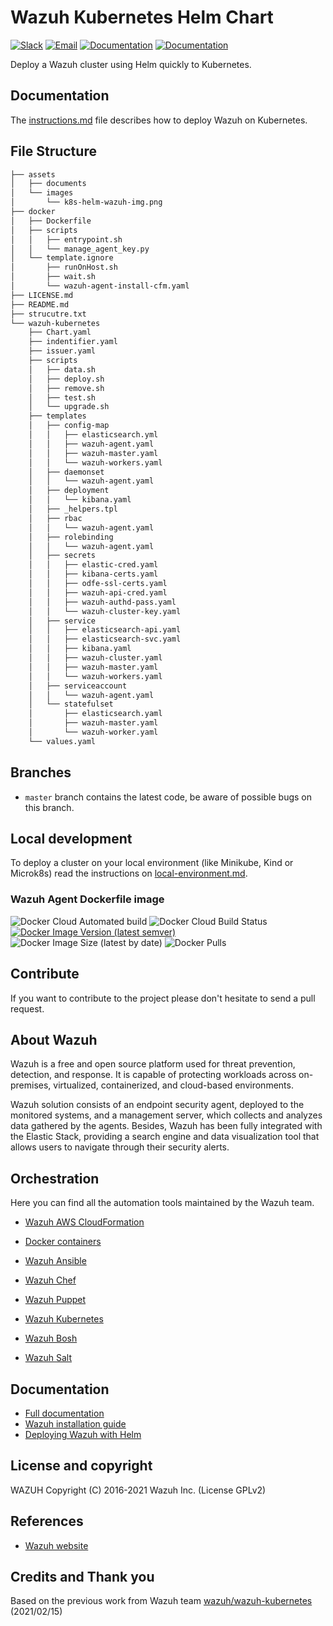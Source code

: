 # Wazuh Kubernetes Helm Chart

[![Slack](https://img.shields.io/badge/slack-join-blue.svg)](https://wazuh.com/community/join-us-on-slack/)
[![Email](https://img.shields.io/badge/email-join-blue.svg)](https://groups.google.com/forum/#!forum/wazuh)
[![Documentation](https://img.shields.io/badge/docs-view-green.svg)](https://documentation.wazuh.com)
[![Documentation](https://img.shields.io/badge/web-view-green.svg)](https://wazuh.com)

Deploy a Wazuh cluster using Helm quickly to Kubernetes.

## Documentation

The [instructions.md](instructions.md) file describes how to deploy Wazuh on Kubernetes.
## File Structure
```bash
├── assets
│   ├── documents
│   └── images
│       └── k8s-helm-wazuh-img.png
├── docker
│   ├── Dockerfile
│   ├── scripts
│   │   ├── entrypoint.sh
│   │   └── manage_agent_key.py
│   └── template.ignore
│       ├── runOnHost.sh
│       ├── wait.sh
│       └── wazuh-agent-install-cfm.yaml
├── LICENSE.md
├── README.md
├── strucutre.txt
└── wazuh-kubernetes
    ├── Chart.yaml
    ├── indentifier.yaml
    ├── issuer.yaml
    ├── scripts
    │   ├── data.sh
    │   ├── deploy.sh
    │   ├── remove.sh
    │   ├── test.sh
    │   └── upgrade.sh
    ├── templates
    │   ├── config-map
    │   │   ├── elasticsearch.yml
    │   │   ├── wazuh-agent.yaml
    │   │   ├── wazuh-master.yaml
    │   │   └── wazuh-workers.yaml
    │   ├── daemonset
    │   │   └── wazuh-agent.yaml
    │   ├── deployment
    │   │   └── kibana.yaml
    │   ├── _helpers.tpl
    │   ├── rbac
    │   │   └── wazuh-agent.yaml
    │   ├── rolebinding
    │   │   └── wazuh-agent.yaml
    │   ├── secrets
    │   │   ├── elastic-cred.yaml
    │   │   ├── kibana-certs.yaml
    │   │   ├── odfe-ssl-certs.yaml
    │   │   ├── wazuh-api-cred.yaml
    │   │   ├── wazuh-authd-pass.yaml
    │   │   └── wazuh-cluster-key.yaml
    │   ├── service
    │   │   ├── elasticsearch-api.yaml
    │   │   ├── elasticsearch-svc.yaml
    │   │   ├── kibana.yaml
    │   │   ├── wazuh-cluster.yaml
    │   │   ├── wazuh-master.yaml
    │   │   └── wazuh-workers.yaml
    │   ├── serviceaccount
    │   │   └── wazuh-agent.yaml
    │   └── statefulset 
    │       ├── elasticsearch.yaml
    │       ├── wazuh-master.yaml
    │       └── wazuh-worker.yaml
    └── values.yaml
```
## Branches

* `master` branch contains the latest code, be aware of possible bugs on this branch.

## Local development

To deploy a cluster on your local environment (like Minikube, Kind or Microk8s) read the instructions on [local-environment.md](assets/documents/local-environment.md).

### Wazuh Agent Dockerfile image
![Docker Cloud Automated build](https://img.shields.io/docker/cloud/automated/kajov/wazuh-agent-installer)
![Docker Cloud Build Status](https://img.shields.io/docker/cloud/build/kajov/wazuh-agent-installer)
[![Docker Image Version (latest semver)](https://img.shields.io/docker/v/kajov/wazuh-agent-installer)](https://hub.docker.com/repository/docker/kajov/wazuh-agent-installer)
![Docker Image Size (latest by date)](https://img.shields.io/docker/image-size/kajov/wazuh-agent-installer?sort=date)
![Docker Pulls](https://img.shields.io/docker/pulls/kajov/wazuh-agent-installer)

## Contribute

If you want to contribute to the project please don't hesitate to send a pull request.

## About Wazuh

Wazuh is a free and open source platform used for threat prevention, detection, and response. It is capable of protecting workloads across on-premises, virtualized, containerized, and cloud-based environments.

Wazuh solution consists of an endpoint security agent, deployed to the monitored systems, and a management server, which collects and analyzes data gathered by the agents. Besides, Wazuh has been fully integrated with the Elastic Stack, providing a search engine and data visualization tool that allows users to navigate through their security alerts.

## Orchestration

Here you can find all the automation tools maintained by the Wazuh team.

* [Wazuh AWS CloudFormation](https://github.com/wazuh/wazuh-cloudformation)

* [Docker containers](https://github.com/wazuh/wazuh-docker)

* [Wazuh Ansible](https://github.com/wazuh/wazuh-ansible)

* [Wazuh Chef](https://github.com/wazuh/wazuh-chef)

* [Wazuh Puppet](https://github.com/wazuh/wazuh-puppet)

* [Wazuh Kubernetes](https://github.com/wazuh/wazuh-kubernetes)

* [Wazuh Bosh](https://github.com/wazuh/wazuh-bosh)

* [Wazuh Salt](https://github.com/wazuh/wazuh-salt)

## Documentation

* [Full documentation](http://documentation.wazuh.com)
* [Wazuh installation guide](https://documentation.wazuh.com/current/installation-guide/index.html)
* [Deploying Wazuh with Helm](TO_BE_FILLED)

## License and copyright

WAZUH
Copyright (C) 2016-2021 Wazuh Inc.  (License GPLv2)

## References

* [Wazuh website](http://wazuh.com)

## Credits and Thank you

Based on the previous work from Wazuh team [wazuh/wazuh-kubernetes](https://github.com/wazuh/wazuh-kubernetes) (2021/02/15)
